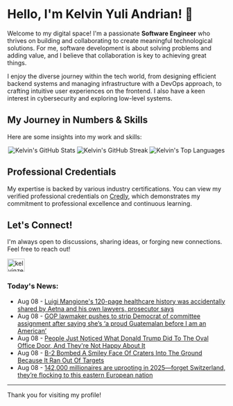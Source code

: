 # Hello, I'm Kelvin Yuli Andrian! 👋

Welcome to my digital space! I'm a passionate **Software Engineer** who thrives on building and collaborating to create meaningful technological solutions. For me, software development is about solving problems and adding value, and I believe that collaboration is key to achieving great things.

I enjoy the diverse journey within the tech world, from designing efficient backend systems and managing infrastructure with a DevOps approach, to crafting intuitive user experiences on the frontend. I also have a keen interest in cybersecurity and exploring low-level systems.

## My Journey in Numbers & Skills

Here are some insights into my work and skills:

<p align="center">
  <img src="https://github-readme-stats.vercel.app/api?username=kelvinzer0&show_icons=true&theme=radical" alt="Kelvin's GitHub Stats" />
  <img src="https://github-readme-streak-stats.herokuapp.com/?user=kelvinzer0&theme=radical" alt="Kelvin's GitHub Streak" />
  <img src="https://github-readme-stats.vercel.app/api/top-langs/?username=kelvinzer0&layout=compact&theme=radical" alt="Kelvin's Top Languages" />
</p>

## Professional Credentials

My expertise is backed by various industry certifications. You can view my verified professional credentials on [Credly](https://www.credly.com/users/kelvin-yuli-andrian/badges), which demonstrates my commitment to professional excellence and continuous learning.

## Let's Connect!

I'm always open to discussions, sharing ideas, or forging new connections. Feel free to reach out!

<p align="left">
    <a href="https://linkedin.com/in/kelvinzero" target="blank"><img align="center" src="https://cdn.jsdelivr.net/npm/simple-icons@3.0.1/icons/linkedin.svg" alt="kelvinzero" height="30" width="40" /></a>
</p>

### Today's News:

<!-- feed start -->
- Aug 08 - [Luigi Mangione's 120-page healthcare history was accidentally shared by Aetna and his own lawyers, prosecutor says](https://www.yahoo.com/news/articles/luigi-mangiones-120-page-healthcare-200659563.html)
- Aug 08 - [GOP lawmaker pushes to strip Democrat of committee assignment after saying she’s ‘a proud Guatemalan before I am an American’](https://www.yahoo.com/news/articles/gop-lawmaker-pushes-strip-democrat-191530953.html)
- Aug 08 - [People Just Noticed What Donald Trump Did To The Oval Office Door, And They're Not Happy About It](https://www.yahoo.com/entertainment/articles/people-cant-believe-donald-trump-165335652.html)
- Aug 08 - [B-2 Bombed A Smiley Face Of Craters Into The Ground Because It Ran Out Of Targets](https://www.yahoo.com/news/articles/b-2-bombed-smiley-face-164943236.html)
- Aug 08 - [142,000 millionaires are uprooting in 2025—forget Switzerland, they’re flocking to this eastern European nation](https://finance.yahoo.com/news/142-000-millionaires-uprooting-2025-160732858.html)
<!-- feed end -->

---

Thank you for visiting my profile!